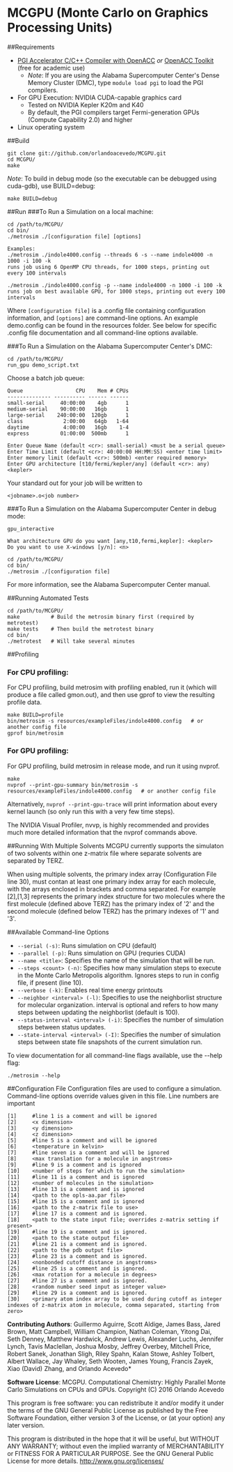 MCGPU (Monte Carlo on Graphics Processing Units)
===============================================================

##Requirements
 * [PGI Accelerator C/C++ Compiler with OpenACC](https://www.pgroup.com/resources/accel.htm) *or*
   [OpenACC Toolkit](https://developer.nvidia.com/openacc-toolkit) (free for academic use)
    * *Note*: If you are using the Alabama Supercomputer Center's Dense Memory Cluster (DMC), type ```module load pgi``` to load the PGI compilers.
 * For GPU Execution: NVIDIA CUDA-capable graphics card
    * Tested on NVIDIA Kepler K20m and K40
    * By default, the PGI compilers target Fermi-generation GPUs (Compute Capability 2.0) and higher
 * Linux operating system

##Build
```
git clone git://github.com/orlandoacevedo/MCGPU.git
cd MCGPU/
make
```

*Note*: To build in debug mode (so the executable can be debugged using cuda-gdb), use BUILD=debug:
```
make BUILD=debug
```

##Run
###To Run a Simulation on a local machine:
```
cd /path/to/MCGPU/
cd bin/
./metrosim ./[configuration file] [options]

Examples:
./metrosim ./indole4000.config --threads 6 -s --name indole4000 -n 1000 -i 100 -k
runs job using 6 OpenMP CPU threads, for 1000 steps, printing out every 100 intervals

./metrosim ./indole4000.config -p --name indole4000 -n 1000 -i 100 -k
runs job on best available GPU, for 1000 steps, printing out every 100 intervals
```
Where `[configuration file]` is a .config file containing configuration information, and `[options]` are command-line options. An example demo.config can be found in the resources folder. See below for specific .config file documentation and all command-line options available.

###To Run a Simulation on the Alabama Supercomputer Center's DMC:
```
cd /path/to/MCGPU/
run_gpu demo_script.txt
```
Choose a batch job queue:
```
Queue                 CPU    Mem # CPUs
-------------- ---------- ------ ------
small-serial     40:00:00    4gb      1 
medium-serial    90:00:00   16gb      1 
large-serial    240:00:00  120gb      1 
class             2:00:00   64gb   1-64 
daytime           4:00:00   16gb    1-4 
express          01:00:00  500mb      1
```

```
Enter Queue Name (default <cr>: small-serial) <must be a serial queue>
Enter Time Limit (default <cr>: 40:00:00 HH:MM:SS) <enter time limit>
Enter memory limit (default <cr>: 500mb) <enter required memory>
Enter GPU architecture [t10/fermi/kepler/any] (default <cr>: any) <kepler>
```

Your standard out for your job will be written to 
```
<jobname>.o<job number>
```

###To Run a Simulation on the Alabama Supercomputer Center in debug mode:
```
gpu_interactive

What architecture GPU do you want [any,t10,fermi,kepler]: <kepler>
Do you want to use X-windows [y/n]: <n>

cd /path/to/MCGPU/
cd bin/
./metrosim ./[configuration file]

```

For more information, see the Alabama Supercomputer Center manual.


##Running Automated Tests
```
cd /path/to/MCGPU/
make          # Build the metrosim binary first (required by metrotest)
make tests    # Then build the metrotest binary
cd bin/
./metrotest   # Will take several minutes
```

##Profiling
### For CPU profiling:
For CPU profiling, build metrosim with profiling enabled, run it (which will
produce a file called gmon.out), and then use gprof to view the resulting
profile data.
```
make BUILD=profile
bin/metrosim -s resources/exampleFiles/indole4000.config   # or another config file
gprof bin/metrosim
```

### For GPU profiling:
For GPU profiling, build metrosim in release mode, and run it using nvprof.
```
make
nvprof --print-gpu-summary bin/metrosim -s resources/exampleFiles/indole4000.config   # or another config file
```
Alternatively, ```nvprof --print-gpu-trace``` will print information about every
kernel launch (so only run this with a very few time steps).

The NVIDIA Visual Profiler, nvvp, is highly recommended and provides much more
detailed information that the nvprof commands above.

##Running With Multiple Solvents
MCGPU currently supports the simulaton of two solvents within one z-matrix file where separate solvents are separated by TERZ.

When using multiple solvents, the primary index array (Configuration File line 30), must contan at least one primary index array for each molecule, with the arrays enclosed in brackets and comma separated. For example [2],[1,3] represents the primary index structure for two molecules where the first molecule (defined above TERZ) has the primary index of '2' and the second molecule (defined below TERZ) has the primary indexes of '1' and '3'.

##Available Command-line Options
 * `--serial (-s)`: Runs simulation on CPU (default)
 * `--parallel (-p)`: Runs simulation on GPU (requries CUDA)
 * `--name <title>`: Specifies the name of the simulation that will be run.
 * `--steps <count> (-n)`: Specifies how many simulation steps to execute in the Monte Carlo Metropolis algorithm. Ignores steps to run in config file, if present (line 10).
 * `--verbose (-k)`: Enables real time energy printouts
 * `--neighbor <interval> (-l)`: Specifies to use the neighborlist structure for molecular organization. interval is optional and refers to how many steps between updating the neighborlist (default is 100).
 * `--status-interval <interval> (-i)`: Specifies the number of simulation steps between status updates.
 * `--state-interval <interval> (-I)`: Specifies the number of simulation steps between state file snapshots of the current simulation run.

To view documentation for all command-line flags available, use the --help flag:
```
./metrosim --help
```

##Configuration File
Configuration files are used to configure a simulation. Command-line options override values given in this file.
Line numbers are important

```
[1]     #line 1 is a comment and will be ignored
[2]     <x dimension>
[3]     <y dimension>
[4]     <z dimension>
[5]     #line 5 is a comment and will be ignored
[6]     <temperature in kelvin>
[7]     #line seven is a comment and will be ignored
[8]     <max translation for a molecule in angstroms>
[9]     #line 9 is a comment and is ignored
[10]    <number of steps for which to run the simulation> 
[11]    #line 11 is a comment and is ignored
[12]    <number of molecules in the simulation>
[13]    #line 13 is a comment and is ignored
[14]    <path to the opls-aa.par file>
[15]    #line 15 is a comment and is ignored
[16]    <path to the z-matrix file to use>
[17]    #line 17 is a comment and is ignored.
[18]    <path to the state input file; overrides z-matrix setting if present>
[19]    #line 19 is a comment and is ignored.
[20]    <path to the state output file>
[21]    #line 21 is a comment and is ignored.
[22]    <path to the pdb output file>
[23]    #line 23 is a comment and is ignored.
[24]    <nonbonded cutoff distance in angstroms>
[25]    #line 25 is a comment and is ignored.
[26]    <max rotation for a molecule in degrees>
[27]    #line 27 is a comment and is ignored.
[28]    <random number seed input as integer value>
[29]    #line 29 is a comment and is ignored.
[30]    <primary atom index array to be used during cutoff as integer indexes of z-matrix atom in molecule, comma separated, starting from zero>
```

**Contributing Authors**: Guillermo Aguirre, Scott Aldige, James Bass, Jared Brown, Matt Campbell, William Champion, Nathan Coleman, Yitong Dai, Seth Denney, Matthew Hardwick, Andrew Lewis, Alexander Luchs, Jennifer Lynch, Tavis Maclellan, Joshua Mosby, Jeffrey Overbey, Mitchell Price, Robert Sanek, Jonathan Sligh, Riley Spahn, Kalan Stowe, Ashley Tolbert, Albert Wallace, Jay Whaley, Seth Wooten, James Young, Francis Zayek, Xiao (David) Zhang, and Orlando Acevedo*

**Software License**:
MCGPU. Computational Chemistry: Highly Parallel Monte Carlo Simulations on CPUs and GPUs.
Copyright (C) 2016  Orlando Acevedo

This program is free software: you can redistribute it and/or modify
it under the terms of the GNU General Public License as published by
the Free Software Foundation, either version 3 of the License, or
(at your option) any later version.

This program is distributed in the hope that it will be useful,
but WITHOUT ANY WARRANTY; without even the implied warranty of
MERCHANTABILITY or FITNESS FOR A PARTICULAR PURPOSE.  See the
GNU General Public License for more details. <http://www.gnu.org/licenses/>
